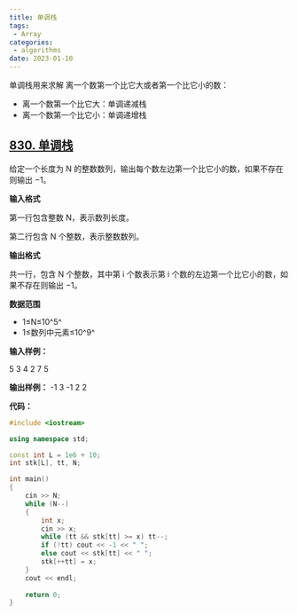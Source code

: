 ```yaml
---
title: 单调栈
tags:
 - Array
categories:
 - algorithms
date: 2023-01-10
---
```


单调栈用来求解 离一个数第一个比它大或者第一个比它小的数：
- 离一个数第一个比它大：单调递减栈
- 离一个数第一个比它小：单调递增栈

## [830. 单调栈](https://www.acwing.com/problem/content/description/832/)

给定一个长度为 N 的整数数列，输出每个数左边第一个比它小的数，如果不存在则输出 −1。

**输入格式**

第一行包含整数 N，表示数列长度。

第二行包含 N 个整数，表示整数数列。

**输出格式**

共一行，包含 N 个整数，其中第 i 个数表示第 i 个数的左边第一个比它小的数，如果不存在则输出 −1。

**数据范围**
- 1≤N≤10^5^
- 1≤数列中元素≤10^9^

**输入样例：**

5 3 4 2 7 5 

**输出样例：**
-1 3 -1 2 2

**代码：**
```cpp
#include <iostream>

using namespace std;

const int L = 1e6 + 10;
int stk[L], tt, N;

int main()
{
    cin >> N;
    while (N--)
    {
        int x;
        cin >> x;
        while (tt && stk[tt] >= x) tt--;
        if (!tt) cout << -1 << " ";
        else cout << stk[tt] << " ";
        stk[++tt] = x;
    }
    cout << endl;
    
    return 0;
}
```
